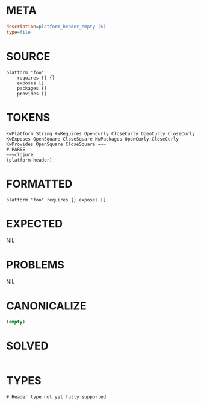 # META
~~~ini
description=platform_header_empty (5)
type=file
~~~
# SOURCE
~~~roc
platform "foo"
	requires {} {}
	exposes []
	packages {}
	provides []
~~~
# TOKENS
~~~text
KwPlatform String KwRequires OpenCurly CloseCurly OpenCurly CloseCurly KwExposes OpenSquare CloseSquare KwPackages OpenCurly CloseCurly KwProvides OpenSquare CloseSquare ~~~
# PARSE
~~~clojure
(platform-header)
~~~
# FORMATTED
~~~roc
platform "foo" requires {} exposes []
~~~
# EXPECTED
NIL
# PROBLEMS
NIL
# CANONICALIZE
~~~clojure
(empty)
~~~
# SOLVED
~~~clojure
~~~
# TYPES
~~~roc
# Header type not yet fully supported
~~~
